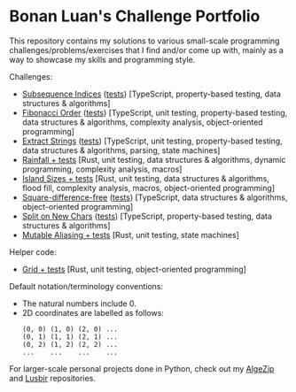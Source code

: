 # Bonan Luan's Challenge Portfolio

This repository contains my solutions to various small-scale programming challenges/problems/exercises that I find and/or come up with, mainly as a way to showcase my skills and programming style.

Challenges:

- [Subsequence Indices](typescript-challenges/code/subsequence-indices.ts) ([tests](typescript-challenges/code/subsequence-indices.test.ts)) [TypeScript, property-based testing, data structures & algorithms]
- [Fibonacci Order](typescript-challenges/code/fibonacci-order.ts) ([tests](typescript-challenges/code/fibonacci-order.test.ts)) [TypeScript, unit testing, property-based testing, data structures & algorithms, complexity analysis, object-oriented programming]
- [Extract Strings](typescript-challenges/code/extract-strings.ts) ([tests](typescript-challenges/code/extract-strings.test.ts)) [TypeScript, unit testing, property-based testing, data structures & algorithms, parsing, state machines]
- [Rainfall + tests](rust_challenges/src/rainfall.rs) [Rust, unit testing, data structures & algorithms, dynamic programming, complexity analysis, macros]
- [Island Sizes + tests](rust_challenges/src/island_sizes.rs) [Rust, unit testing, data structures & algorithms, flood fill, complexity analysis, macros, object-oriented programming]
- [Square-difference-free](typescript-challenges/code/square-difference-free.ts) ([tests](typescript-challenges/code/square-difference-free.test.ts)) [TypeScript, data structures & algorithms, object-oriented programming]
- [Split on New Chars](typescript-challenges/code/split-on-new-chars.ts) ([tests](typescript-challenges/code/split-on-new-chars.test.ts)) [TypeScript, property-based testing, data structures & algorithms]
- [Mutable Aliasing + tests](rust_challenges/src/mutable_aliasing.rs) [Rust, unit testing, state machines]

Helper code:

- [Grid + tests](rust_challenges/src/grid.rs) [Rust, unit testing, object-oriented programming]

Default notation/terminology conventions:

- The natural numbers include 0.
- 2D coordinates are labelled as follows:
  ```
  (0, 0) (1, 0) (2, 0) ...
  (0, 1) (1, 1) (2, 1) ...
  (0, 2) (1, 2) (2, 2) ...
  ...    ...    ...    ...
  ```

For larger-scale personal projects done in Python, check out my [AlgeZip](https://github.com/shape-warrior-t/algezip) and [Lusbir](https://github.com/shape-warrior-t/lusbir) repositories.
